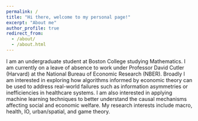 ```yaml
---
permalink: /
title: "Hi there, welcome to my personal page!"
excerpt: "About me"
author_profile: true
redirect_from: 
  - /about/
  - /about.html
---
```


I am an undergraduate student at Boston College studying Mathematics. I am currently on a leave of absence to work under Professor David Cutler (Harvard) at the National Bureau of Economic Research (NBER). Broadly I am interested in exploring how algorithms informed by economic theory can be used to address real-world failures such as information asymmetries or inefficiencies in healthcare systems. I am also interested in applying machine learning techniques to better understand the causal mechanisms affecting social and economic welfare. My research interests include macro, health, IO, urban/spatial, and game theory. 





